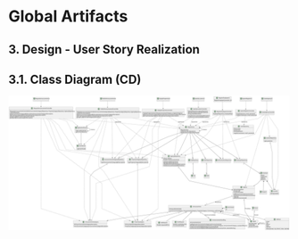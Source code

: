 # Global Artifacts

## 3. Design - User Story Realization 

## 3.1. Class Diagram (CD)

![Class Diagram](svg/project-class-diagram.svg)